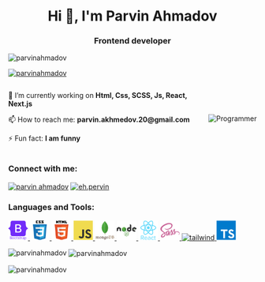
<h1 align="center">Hi 👋, I'm Parvin Ahmadov</h1>
<h3 align="center"> Frontend developer </h3>

<p align="left"> <img src="https://komarev.com/ghpvc/?username=parvinahmadov&label=Profile%20views&color=0e75b6&style=flat" alt="parvinahmadov" /> </p>

<p align="left"> <a href="https://github.com/ryo-ma/github-profile-trophy"><img src="https://github-profile-trophy.vercel.app/?username=parvinahmadov" alt="parvinahmadov" /></a> </p>
  <div style="display: flex; align-items: center; justify-content: space-between; gap: 20px;">
        <div style="flex: 1;">
            <p>🔭 I’m currently working on <strong>Html, Css, SCSS, Js, React, Next.js</strong></p>
            <p>📫 How to reach me: <strong>parvin.akhmedov.20@gmail.com</strong></p>
          <p>⚡ Fun fact: <strong>I am funny</strong></p>
        </div>
        <div style="flex: 0 0 auto;">
            <img src="https://cdn.dribbble.com/users/1162077/screenshots/3848914/programmer.gif" 
                 alt="Programmer" 
                 style="width: 50%; height: auto;">
        </div>
    </div>

<h3 align="left">Connect with me:</h3>
<p align="left">
<a href="https://linkedin.com/in/parvin ahmadov" target="blank"><img align="center" src="https://raw.githubusercontent.com/rahuldkjain/github-profile-readme-generator/master/src/images/icons/Social/linked-in-alt.svg" alt="parvin ahmadov" height="30" width="40" /></a>
<a href="https://instagram.com/eh.pervin" target="blank"><img align="center" src="https://raw.githubusercontent.com/rahuldkjain/github-profile-readme-generator/master/src/images/icons/Social/instagram.svg" alt="eh.pervin" height="30" width="40" /></a>
</p>

<h3 align="left">Languages and Tools:</h3>
<p align="left"> <a href="https://getbootstrap.com" target="_blank" rel="noreferrer"> <img src="https://raw.githubusercontent.com/devicons/devicon/master/icons/bootstrap/bootstrap-plain-wordmark.svg" alt="bootstrap" width="40" height="40"/> </a> <a href="https://www.w3schools.com/css/" target="_blank" rel="noreferrer"> <img src="https://raw.githubusercontent.com/devicons/devicon/master/icons/css3/css3-original-wordmark.svg" alt="css3" width="40" height="40"/> </a> <a href="https://www.w3.org/html/" target="_blank" rel="noreferrer"> <img src="https://raw.githubusercontent.com/devicons/devicon/master/icons/html5/html5-original-wordmark.svg" alt="html5" width="40" height="40"/> </a> <a href="https://developer.mozilla.org/en-US/docs/Web/JavaScript" target="_blank" rel="noreferrer"> <img src="https://raw.githubusercontent.com/devicons/devicon/master/icons/javascript/javascript-original.svg" alt="javascript" width="40" height="40"/> </a> <a href="https://www.mongodb.com/" target="_blank" rel="noreferrer"> <img src="https://raw.githubusercontent.com/devicons/devicon/master/icons/mongodb/mongodb-original-wordmark.svg" alt="mongodb" width="40" height="40"/> </a> <a href="https://nodejs.org" target="_blank" rel="noreferrer"> <img src="https://raw.githubusercontent.com/devicons/devicon/master/icons/nodejs/nodejs-original-wordmark.svg" alt="nodejs" width="40" height="40"/> </a> <a href="https://reactjs.org/" target="_blank" rel="noreferrer"> <img src="https://raw.githubusercontent.com/devicons/devicon/master/icons/react/react-original-wordmark.svg" alt="react" width="40" height="40"/> </a> <a href="https://sass-lang.com" target="_blank" rel="noreferrer"> <img src="https://raw.githubusercontent.com/devicons/devicon/master/icons/sass/sass-original.svg" alt="sass" width="40" height="40"/> </a> <a href="https://tailwindcss.com/" target="_blank" rel="noreferrer"> <img src="https://www.vectorlogo.zone/logos/tailwindcss/tailwindcss-icon.svg" alt="tailwind" width="40" height="40"/> </a> <a href="https://www.typescriptlang.org/" target="_blank" rel="noreferrer"> <img src="https://raw.githubusercontent.com/devicons/devicon/master/icons/typescript/typescript-original.svg" alt="typescript" width="40" height="40"/> </a> </p>

<p><img align="left" src="https://github-readme-stats.vercel.app/api/top-langs?username=parvinahmadov&show_icons=true&locale=en&layout=compact" alt="parvinahmadov" /></p>

<p>&nbsp;<img align="center" src="https://github-readme-stats.vercel.app/api?username=parvinahmadov&show_icons=true&locale=en" alt="parvinahmadov" /></p>

<p><img align="center" src="https://github-readme-streak-stats.herokuapp.com/?user=parvinahmadov&" alt="parvinahmadov" /></p>
